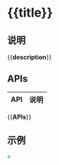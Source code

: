 # {{__title__}}

## 说明
{{__description__}}

## APIs
| API                   | 说明       |
| --------------------- | ---------- |
{{__APIs__}}

## 示例
```python
#
```
